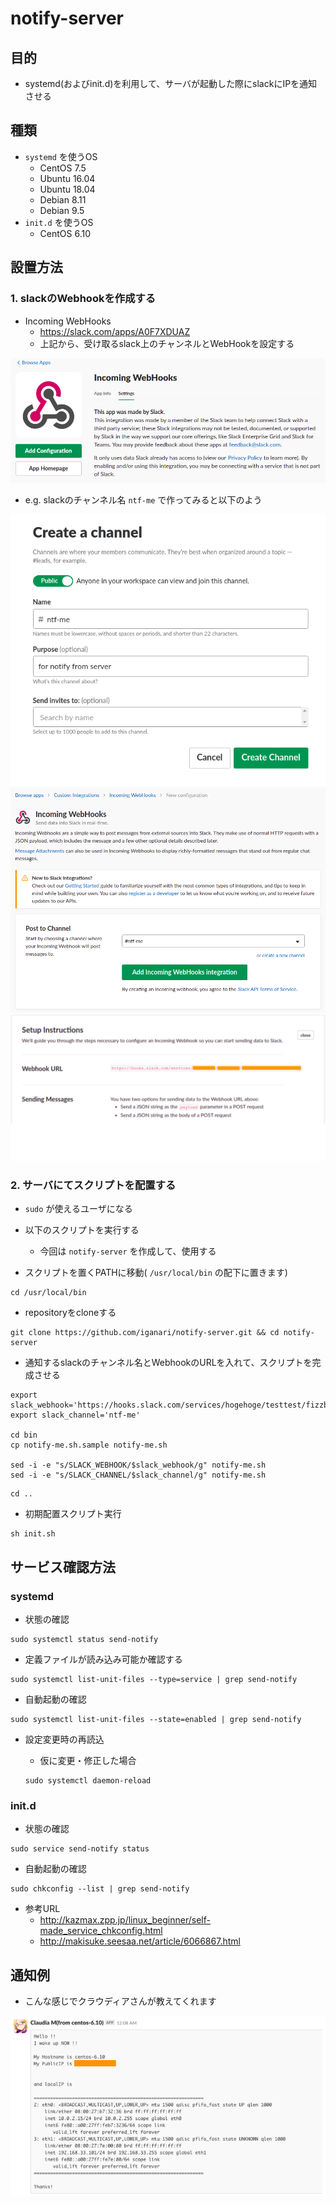 # notify-server

## 目的

+ systemd(およびinit.d)を利用して、サーバが起動した際にslackにIPを通知させる

## 種類

+ `systemd` を使うOS
    + CentOS 7.5
    + Ubuntu 16.04
    + Ubuntu 18.04
    + Debian 8.11
    + Debian 9.5
+ `init.d` を使うOS
    + CentOS 6.10

## 設置方法

### 1. slackのWebhookを作成する


+ Incoming WebHooks
    + https://slack.com/apps/A0F7XDUAZ
    + 上記から、受け取るslack上のチャンネルとWebHookを設定する


![](./images/01-incoming-webhooks.png)


+ e.g. slackのチャンネル名 `ntf-me` で作ってみると以下のよう


![](./images/02-create-channel.png)
![](./images/03-create-webhook.png)
![](./images/04-result-webhook.png)

### 2. サーバにてスクリプトを配置する

+ `sudo` が使えるユーザになる
+ 以下のスクリプトを実行する
    + 今回は `notify-server` を作成して、使用する

+ スクリプトを置くPATHに移動( `/usr/local/bin` の配下に置きます)

```
cd /usr/local/bin
```
+ repositoryをcloneする

```
git clone https://github.com/iganari/notify-server.git && cd notify-server
```

+ 通知するslackのチャンネル名とWebhookのURLを入れて、スクリプトを完成させる

```
export slack_webhook='https://hooks.slack.com/services/hogehoge/testtest/fizzbuzz'
export slack_channel='ntf-me'

cd bin
cp notify-me.sh.sample notify-me.sh

sed -i -e "s/SLACK_WEBHOOK/$slack_webhook/g" notify-me.sh
sed -i -e "s/SLACK_CHANNEL/$slack_channel/g" notify-me.sh
```
```
cd ..
```

+  初期配置スクリプト実行  

```
sh init.sh
```

## サービス確認方法

### systemd

+ 状態の確認

```
sudo systemctl status send-notify
```

+ 定義ファイルが読み込み可能か確認する

```
sudo systemctl list-unit-files --type=service | grep send-notify
```

+ 自動起動の確認

```
sudo systemctl list-unit-files --state=enabled | grep send-notify
```

+ 設定変更時の再読込
    + 仮に変更・修正した場合

    ```
    sudo systemctl daemon-reload
    ```

### init.d

+ 状態の確認

```
sudo service send-notify status
```

+ 自動起動の確認

```
sudo chkconfig --list | grep send-notify
```

+ 参考URL
    + http://kazmax.zpp.jp/linux_beginner/self-made_service_chkconfig.html
    + http://makisuke.seesaa.net/article/6066867.html

## 通知例

+ こんな感じでクラウディアさんが教えてくれます

![](./images/05-result-slack.png)
